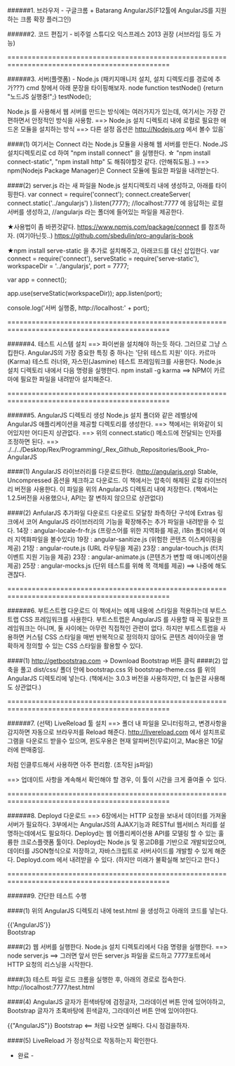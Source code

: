 
######1. 브라우저 - 구글크롬 + Batarang AngularJS(F12툴에 AngularJS를 지원하는 크롬 확장 플러그인)



######2. 코드 편집기 - 비주얼 스튜디오 익스프레스 2013 권장 (서브라임 등도 가능)


==============================================================================================


######3. 서버(플랫폼) - Node.js (패키지매니저 설치, 설치 디렉토리를 경로에 추가???)
cmd 창에서 아래 문장을 타이핑해보자.
node
function testNode() {return "노드JS 실행중!";} testNode();

Node.js 를 사용해서 웹 서버를 만드는 방식에는 여러가지가 있는데,
여기서는 가장 간편하면서 안정적인 방식을 사용함.
==> Node.js 설치 디렉토리 내에 로컬로 필요한 애드온 모듈을 설치하는 방식
==> 다른 설정 옵션은 http://Nodejs.org 에서 볼수 있음`

####(1) 여기서는 Connect 라는 Node.js 모듈을 사용해 웹 서버를 만든다.
   Node.JS 설치디렉토리로 cd 하여 "npm install connect" 을 실행한다.
   ☆ "npm install connect-static", "npm install http" 도 해줘야할것 같다. (안해줘도됨..)
   ==> npm(Nodejs Package Manager)은 Connect 모듈에 필요한 파일을 내려받는다.

####(2) server.js 라는 새 파일을 Node.js 설치디렉토리 내에 생성하고, 아래를 타이핑한다.
var connect = require('connect');
connect.createServer(
  connect.static('../angularjs')
).listen(7777);
//localhost:7777 에 응답하는 로컬서버를 생성하고,
//angularjs 라는 폴더에 들어있는 파일을 제공한다.

★사용법이 좀 바뀐것같다. https://www.npmjs.com/package/connect 를 참조하자. (여기아닌듯..)
                          https://github.com/sbedulin/pro-angularjs-book

★npm install serve-static 을 추가로 설치해주고, 아래코드를 대신 삽입한다.
var connect = require('connect'),
    serveStatic = require('serve-static'),
    workspaceDir = '../angularjs',
    port = 7777;

var app = connect();

app.use(serveStatic(workspaceDir));
app.listen(port);

console.log('서버 실행중, http://localhost:' + port);


==============================================================================================


######4. 테스트 시스템 설치  ==>  파이썬을 설치해야 하는듯 하다. 그러므로 그냥 스킵한다.
AngularJS의 가장 중요한 특징 중 하나는 '단위 테스트 지원' 이다.
카르마(Karma) 테스트 러너와, 자스민(Jasmine) 테스트 프레임워크를 사용한다.
Node.js 설치 디렉토리 내에서 다음 명령을 실행한다.
npm install -g karma  ==> NPM이 카르마에 필요한 파일을 내려받아 설치해준다.


==============================================================================================


######5. AngularJS 디렉토리 생성
Node.js 설치 폴더와 같은 레벨상에 AngularJS 애플리케이션을 제공할 디렉토리를 생성한다.
==> 책에서는 위와같이 되어있지만 어디든지 상관없다.
==> 위의 connect.static() 메소드에 전달되는 인자를 조정하면 된다.
==> ./../../Desktop/Rex/Programming/_Rex_Github_Repositories/Book_Pro-AngularJS

####(1) AngularJS 라이브러리를 다운로드한다. (http://angularjs.org)
   Stable, Uncompressed 옵션을 체크하고 다운로드.
   이 책에서는 압축이 해제된 로컬 라이브러리 버전을 사용한다.
   이 파일을 위의 AngularJS 디렉토리 내에 저장한다.
   (책에서는 1.2.5버전을 사용했으나, API는 잘 변하지 않으므로 상관없다)

####(2) AnfularJS 추가파일 다운로드
   다운로드 모달창 좌측하단 구석에 Extras 링크에서 코어 AngularJS 라이브러리의 기능을 확장해주는 추가 파일을 내려받을 수 있다.
   14장 : angular-locale-fr-fr.js  (프랑스어를 위한 지역화를 제공, i18n 폴더에서 여러 지역화파일을 볼수있다)
   19장 : angular-sanitize.js  (위험한 콘텐츠 이스케이핑을 제공)
   21장 : angular-route.js  (URL 라우팅을 제공)
   23장 : angular-touch.js  (터치 이벤트 지원 기능을 제공)
   23장 : angular-animate.js  (콘텐츠가 변할 때 애니메이션을 제공)
   25장 : angular-mocks.js  (단위 테스트를 위해 목 객체를 제공)
   ==> 나중에 해도 괜찮다.


==============================================================================================


######6. 부트스트랩 다운로드
이 책에서는 예제 내용에 스타일을 적용하는데 부트스트랩 CSS 프레임워크를 사용한다.
부트스트랩은 AngularJS 를 사용할 때 꼭 필요한 프레임워크는 아니며, 둘 사이에는 아무런 직접적인 관련이 없다.
하지만 부트스트랩을 사용하면 커스텀 CSS 스타일을 매번 반복적으로 정의하지 않아도 콘텐츠 레이아웃을 명확하게 정의할 수 있는 CSS 스타일을 활용할 수 있다.

####(1) http://getbootstrap.com -> Download Bootstrap 버튼 클릭
####(2) 압축을 풀고 dist/css/ 폴더 안에
   bootstrap.css 와 bootstrap-theme.css 를
   위의 AngularJS 디렉토리에 넣는다.
(책에서는 3.0.3 버전을 사용하지만, 더 높은걸 사용해도 상관없다.)


==============================================================================================


######7. (선택) LiveReload 툴 설치
==> 폴더 내 파일을 모니터링하고, 변경사항을 감지하면 자동으로 브라우저를 Reload 해준다.
http://livereload.com  에서 설치프로그램을 다운로드 받을수 있으며,
윈도우용은 현재 알파버전(무료)이고, Mac용은 10달러에 판매중임.
<script src='LiveReload.js'></script> 처럼 인클루드해서 사용하면 아주 편리함. (조작된 js파일)

==> 업데이트 사항을 계속해서 확인해야 할 경우, 이 툴이 시간을 크게 줄여줄 수 있다.


==============================================================================================


######8. Deployd 다운로드
==> 6장에서는 HTTP 요청을 보내서 데이터를 가져올 서버가 필요하다.
    3부에서는 AngularJS의 AJAX기능과 RESTful 웹서비스 처리를 설명하는데에서도 필요하다.
Deployd는 웹 어플리케이션용 API를 모델링 할 수 있는 훌륭한 크로스플랫폼 툴이다.
Deployd는 Node.js 및 몽고DB를 기반으로 개발되었으며, 데이터를 JSON형식으로 저장하고, 자바스크립트로 서버사이드를 개발할 수 있게 해준다.
Deployd.com 에서 내려받을 수 있다.
(하지만 미래가 불확실해 보인다고 한다.)


==============================================================================================


######9. 간단한 테스트 수행

####(1) 위의 AngularJS 디렉토리 내에 test.html 을 생성하고 아래의 코드를 넣는다.
<!DOCTYPE html>
<html ng-app>
<head>
  <script src='LiveReload.js'></script>
  <meta http-equiv='Content-Type' content='text/html; charset=UTF-8' />  <!--이게 없으면 한글이 깨진다-->
  <title>First Test</title>
  <script src='angular.js'></script>
  <link href='bootstrap.css' rel='stylesheet' />
  <link href='bootstrap-theme.css' rel='stylesheet' />
</head>

<body>
  <div class='btn btn-default'>{{'AngularJS'}}</div>
  <div class='btn btn-success'>Bootstrap</div>
</body>
</html>


####(2) 웹 서버를 실행한다.
Node.js 설치 디렉토리에서 다음 명령을 실행한다.
==> node server.js
==> 그러면 앞서 만든 server.js 파일을 로드하고 7777포트에서 HTTP 요청의 리스닝을 시작한다.


####(3) 테스트 파일 로드
크롬을 실행한 후, 아래의 경로로 접속한다.
http://localhost:7777/test.html


####(4) AngularJS 글자가 흰색바탕에 검정글자, 그라데이션 버튼 안에 있어야하고,
    Bootstrap 글자가 초록바탕에 흰색글자, 그라데이션 버튼 안에 있어야한다.

{{"AngularJS"}}
Bootstrap           <== 처럼 나오면 실패다. 다시 점검을하자.


####(5) LiveReload 가 정상적으로 작동하는지 확인한다.





- 완료 -
































